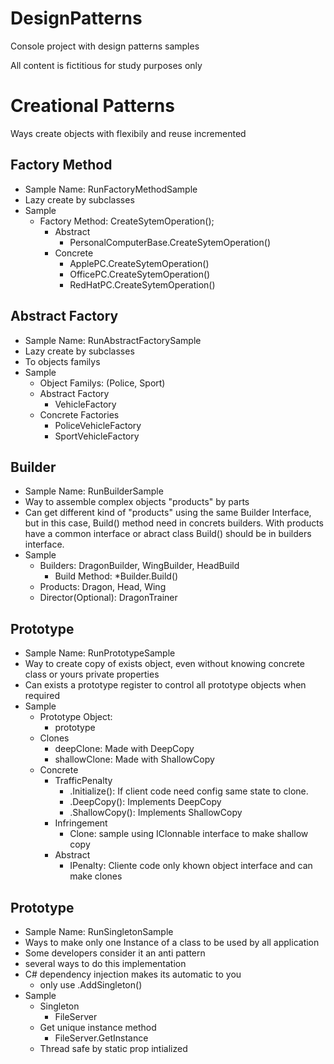 # DesignPatterns
Console project with design patterns samples

All content is fictitious for study purposes only

# Creational Patterns
 Ways create objects with flexibily and reuse incremented
## Factory Method
- Sample Name: RunFactoryMethodSample
- Lazy create by subclasses
- Sample
    - Factory Method: CreateSytemOperation();
      - Abstract
        -  PersonalComputerBase.CreateSytemOperation()
      - Concrete
        -  ApplePC.CreateSytemOperation()
        -  OfficePC.CreateSytemOperation()
        -  RedHatPC.CreateSytemOperation()

## Abstract Factory
  - Sample Name: RunAbstractFactorySample
  - Lazy create by subclasses
  - To objects familys
  - Sample
    -  Object Familys: (Police, Sport)
    - Abstract Factory
       - VehicleFactory
     - Concrete Factories
       - PoliceVehicleFactory
       - SportVehicleFactory


## Builder
  - Sample Name: RunBuilderSample
  - Way to assemble complex objects "products" by parts
  - Can get different kind of "products" using the same Builder Interface, but in this case, Build() method need in concrets builders. With products have a common interface or abract class Build() should be in builders interface.
  - Sample    
    - Builders: DragonBuilder, WingBuilder, HeadBuild
      - Build Method: *Builder.Build()
    - Products: Dragon, Head, Wing
    - Director(Optional): DragonTrainer

## Prototype
- Sample Name: RunPrototypeSample
- Way to create copy of exists object, even without knowing concrete class or yours private properties
- Can exists a prototype register to control all prototype objects when required
- Sample
  - Prototype Object:
    - prototype
  - Clones
    - deepClone: Made with DeepCopy
    - shallowClone: Made with ShallowCopy
  - Concrete
    - TrafficPenalty
      - .Initialize(): If client code need config same state to clone.
      - .DeepCopy(): Implements DeepCopy
      - .ShallowCopy(): Implements ShallowCopy
    - Infringement
      - Clone: sample using IClonnable interface to make shallow copy
    - Abstract
      - IPenalty: Cliente code only khown object interface and can make clones 

## Prototype
- Sample Name: RunSingletonSample
- Ways to make only one Instance of a class to be used by all application
- Some developers consider it an anti pattern
- several ways to do this implementation
-  C# dependency injection makes its automatic to you
   -  only use .AddSingleton()
- Sample
  - Singleton
    - FileServer
  - Get unique instance method
    - FileServer.GetInstance
  - Thread safe by static prop intialized
  